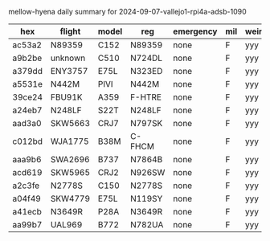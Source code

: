 mellow-hyena daily summary for 2024-09-07-vallejo1-rpi4a-adsb-1090

|hex|flight|model|reg|emergency|mil|weirdo|
|--|--|--|--|--|--|--|
|ac53a2|N89359|C152|N89359|none|F|yyy|
|a9b2be|unknown|C510|N724DL|none|F|yyy|
|a379dd|ENY3757|E75L|N323ED|none|F|yyy|
|a5531e|N442M|PIVI|N442M|none|F|yyy|
|39ce24|FBU91K|A359|F-HTRE|none|F|yyy|
|a24eb7|N248LF|S22T|N248LF|none|F|yyy|
|aad3a0|SKW5663|CRJ7|N797SK|none|F|yyy|
|c012bd|WJA1775|B38M|C-FHCM|none|F|yyy|
|aaa9b6|SWA2696|B737|N7864B|none|F|yyy|
|acd619|SKW5965|CRJ2|N926SW|none|F|yyy|
|a2c3fe|N2778S|C150|N2778S|none|F|yyy|
|a04f49|SKW4779|E75L|N119SY|none|F|yyy|
|a41ecb|N3649R|P28A|N3649R|none|F|yyy|
|aa99b7|UAL969|B772|N782UA|none|F|yyy|
